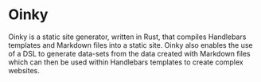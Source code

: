 # Oinky

Oinky is a static site generator, written in Rust, that compiles Handlebars templates and Markdown files into a static site. Oinky also enables the use of a DSL to generate data-sets from the data created with Markdown files which can then be used within Handlebars templates to create complex websites.